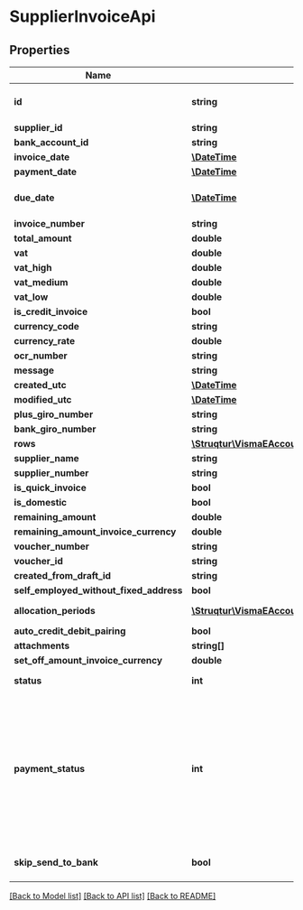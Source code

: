 # SupplierInvoiceApi

## Properties
Name | Type | Description | Notes
------------ | ------------- | ------------- | -------------
**id** | **string** | Purpose: This is automatically generated by eAccounting upon creation | [optional] 
**supplier_id** | **string** | Source: Get from /v2/suppliers. | 
**bank_account_id** | **string** |  | [optional] 
**invoice_date** | [**\DateTime**](\DateTime.md) | Format: YYYY-MM-DD | [optional] 
**payment_date** | [**\DateTime**](\DateTime.md) |  | [optional] 
**due_date** | [**\DateTime**](\DateTime.md) | Format: YYYY-MM-DD. Default: Date based on the supplier&#39;s terms of payment | [optional] 
**invoice_number** | **string** |  | 
**total_amount** | **double** |  | 
**vat** | **double** |  | [optional] 
**vat_high** | **double** | Only for Norway | [optional] 
**vat_medium** | **double** | Only for Norway | [optional] 
**vat_low** | **double** | Only for Norway | [optional] 
**is_credit_invoice** | **bool** |  | [optional] 
**currency_code** | **string** |  | [optional] 
**currency_rate** | **double** |  | [optional] 
**ocr_number** | **string** |  | [optional] 
**message** | **string** |  | [optional] 
**created_utc** | [**\DateTime**](\DateTime.md) |  | [optional] 
**modified_utc** | [**\DateTime**](\DateTime.md) |  | [optional] 
**plus_giro_number** | **string** |  | [optional] 
**bank_giro_number** | **string** |  | [optional] 
**rows** | [**\Struqtur\VismaEAccounting\Model\SupplierInvoiceRowApi[]**](SupplierInvoiceRowApi.md) |  | [optional] 
**supplier_name** | **string** |  | [optional] 
**supplier_number** | **string** |  | [optional] 
**is_quick_invoice** | **bool** |  | [optional] 
**is_domestic** | **bool** |  | [optional] 
**remaining_amount** | **double** |  | [optional] 
**remaining_amount_invoice_currency** | **double** |  | [optional] 
**voucher_number** | **string** |  | [optional] 
**voucher_id** | **string** |  | [optional] 
**created_from_draft_id** | **string** |  | [optional] 
**self_employed_without_fixed_address** | **bool** |  | [optional] 
**allocation_periods** | [**\Struqtur\VismaEAccounting\Model\AllocationPeriodApi[]**](AllocationPeriodApi.md) | Purpose: For create use POST /v2/allocationperiods | [optional] 
**auto_credit_debit_pairing** | **bool** |  | [optional] 
**attachments** | **string[]** |  | [optional] 
**set_off_amount_invoice_currency** | **double** |  | [optional] 
**status** | **int** | 0 &#x3D; Draft, 1 &#x3D; Normal, 2 &#x3D; Deleted | [optional] 
**payment_status** | **int** | Unpaid &#x3D; 3, PartiallyPaidOverDue &#x3D; 4, PartiallyPaid &#x3D; 5, Paid &#x3D; 6, OverDue &#x3D; 7, NotExportedToPaymentFile &#x3D; 8,  PaidInBank &#x3D; 9, NotSentToBank &#x3D; 10, AwaitingSigning &#x3D; 11, CancellationRequestSentToBank &#x3D; 12, PaymentCancelled &#x3D; 13,  RejectedPayment &#x3D; 14, SentToBank &#x3D; 15, ReceivedByBank &#x3D; 16, PaymentExported &#x3D; 17 | [optional] 
**skip_send_to_bank** | **bool** | Invoice paid manually, won&#39;t be sent to the bank. Requires active bank integration. | [optional] 

[[Back to Model list]](../README.md#documentation-for-models) [[Back to API list]](../README.md#documentation-for-api-endpoints) [[Back to README]](../README.md)


